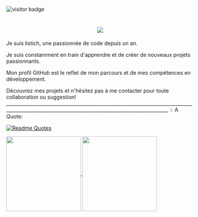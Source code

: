 ![visitor badge](https://visitor-badge.laobi.icu/badge?page_id=Listich&left_color=red&right_color=green&left_text=HelloVisitors)

<h1 align= "center">
    <a href="https://git.io/typing-svg">
    <img src="https://readme-typing-svg.herokuapp.c/?
    font=Righteou&size=35&center=true&vCenter=true&width=500&height=70&duration=4000&lines=Hi+There!+ 🤘;+I'm +Listich!;" />
    
</a>
    
</h1>
Je suis listich, une passionnée de code depuis un an.

Je suis constamment en train d'apprendre et de créer de nouveaux projets passionnants.

Mon profil GitHub est le reflet de mon parcours et de mes compétences en développement.

Découvrez mes projets et n'hésitez pas à me contacter pour toute collaboration ou suggestion!
    __________________________________________________________________________________________________________________________________________________
                                                                                                                                💡 A Quote:

[![Readme Quotes](https://quotes-github-readme.vercel.app/api?type=horizontal&theme=dark)](https://github.com/Listich/github-readme-quotes)

<a href="https://github.com/Listich/github-readme-stats">
  <img height=200 align="center" src="https://github-readme-stats.vercel.app/api?username=Listich" />
</a>
<a href="https://github.com/Listich/convoychat">
  <img height=200 align="center" src="https://github-readme-stats.vercel.app/api/top-langs?username=Listich&layout=compact&langs_count=8&card_width=320" />
</a>
